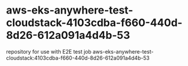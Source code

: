 # aws-eks-anywhere-test-cloudstack-4103cdba-f660-440d-8d26-612a091a4d4b-53
repository for use with E2E test job aws-eks-anywhere-test-cloudstack:4103cdba-f660-440d-8d26-612a091a4d4b-53
